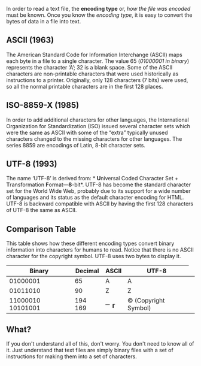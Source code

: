In order to read a text file, the **encoding type** or, *how the file was encoded* must be known. Once you know the *encoding type*, it is easy to convert the bytes of data in a file into text.

ASCII (1963)
----
The American Standard Code for Information Interchange (ASCII) maps each byte in a file to a single character. The value 65 (*01000001 in binary*) represents the character ‘A’; 32 is a blank space. Some of the ASCII characters are non-printable characters that were used historically as instructions to a printer. Originally, only 128 characters (7 bits) were used, so all the normal printable characters are in the first 128 places.

ISO-8859-X (1985)
----
In order to add additional characters for other languages, the International Organization for Standardization (ISO) issued several character sets which were the same as ASCII with some of the “extra” typically unused characters changed to the missing characters for other languages. The series 8859 are encodings of Latin, 8-bit character sets. 

UTF-8 (1993)
----
The name ‘UTF-8’ is derived from: * **U**niversal Coded Character Set + **T**ransformation **F**ormat—**8**-bit*. UTF-8 has become the standard character set for the World Wide Web, probably due to its support for a wide number of languages and its status as the default character encoding for HTML. UTF-8 is backward compatible with ASCII by having the first 128 characters of UTF-8 the same as ASCII. 

Comparison Table
----
This table shows how these different encoding types convert binary information into characters for humans to read. Notice that there is no ASCII character for the copyright symbol. UTF-8 uses two bytes to display it.

<table>
<thead><th>Binary</th><th>Decimal</th><th>ASCII</th><th>UTF-8</th></thead>
<tbody>
  <tr>
    <td>01000001</td>
    <td>65</td>
    <td>A</td>
    <td>A</td>
    <td></td>
  </tr>
  <tr>
    <td>01011010</td>
    <td>90</td>
    <td>Z</td>
    <td>Z</td>
  </tr>
  <tr>
    <td>11000010 10101001</td>
    <td>194 169</td>
    <td>─ ┎</td>
    <td>© (Copyright Symbol)</td>
  </tr>
</tbody>
</table>

What?
----
If you don't understand all of this, don't worry. You don't need to know all of it. Just understand that text files are simply binary files with a set of instructions for making them into a set of characters.

